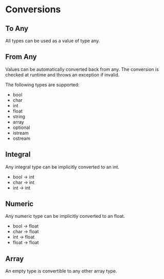 # Conversions

## To Any

All types can be used as a value of type any. 

## From Any

Values can be automatically converted back from any. The conversion is checked at runtime and throws an exception if invalid.

The following types are supported:
- bool
- char
- int
- float
- string
- array
- optional
- istream
- ostream

## Integral

Any integral type can be implicitly converted to an int.

- bool -> int
- char -> int
- int -> int

## Numeric

Any numeric type can be implicitly converted to an float.

- bool -> float
- char -> float
- int -> float
- float -> float

## Array

An empty type is convertible to any other array type. 